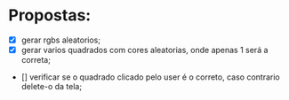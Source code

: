 # Propostas:
- [x] gerar rgbs aleatorios;
- [x] gerar varios quadrados com cores aleatorias, onde apenas 1 será a correta;
- [] verificar se o quadrado clicado pelo user é o correto, caso contrario delete-o da tela;